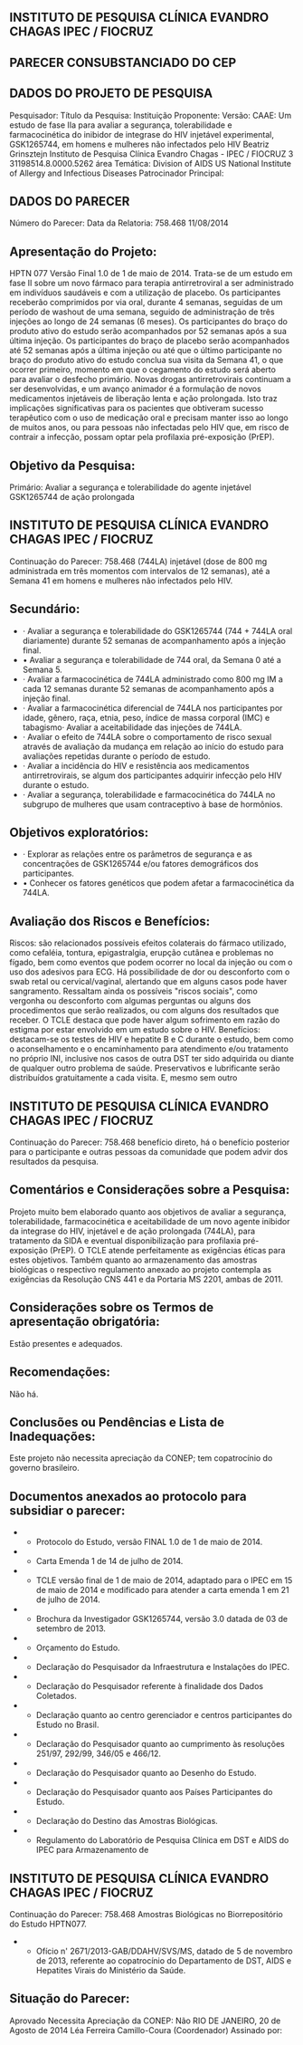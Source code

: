
## INSTITUTO DE PESQUISA CLÍNICA EVANDRO CHAGAS IPEC / FIOCRUZ

## PARECER CONSUBSTANCIADO DO CEP

## DADOS DO PROJETO DE PESQUISA
Pesquisador:
Título da Pesquisa:
Instituição Proponente:
Versão:
CAAE:
Um estudo de fase IIa para avaliar a segurança, tolerabilidade e farmacocinética do inibidor de integrase do HIV injetável experimental, GSK1265744, em homens e mulheres não infectados pelo HIV
Beatriz Grinsztejn
Instituto de Pesquisa Clínica Evandro Chagas - IPEC / FIOCRUZ
3
31198514.8.0000.5262
área Temática:
Division of AIDS US National Institute of Allergy and Infectious Diseases Patrocinador Principal:

## DADOS DO PARECER
Número do Parecer:
Data da Relatoria:
758.468
11/08/2014

## Apresentação do Projeto:
HPTN 077 Versão Final 1.0 de 1 de maio de 2014. Trata-se de um estudo em fase II sobre um novo fármaco para terapia antirretroviral a ser administrado em indivíduos saudáveis e com a utilização de placebo. Os participantes receberão comprimidos por via oral, durante 4 semanas, seguidas de um período de washout de uma semana, seguido de administração de três injeções ao longo de 24 semanas (6 meses). Os participantes do braço do produto ativo do estudo serão acompanhados por 52 semanas após a sua última injeção. Os participantes do braço de placebo serão acompanhados até 52 semanas após a última injeção ou até que o último participante no braço do produto ativo do estudo conclua sua visita da Semana 41, o que ocorrer primeiro, momento em que o cegamento do estudo será aberto para avaliar o desfecho primário. Novas drogas antirretrovirais continuam a ser desenvolvidas, e um avanço animador é a formulação de novos medicamentos injetáveis de liberação lenta e ação prolongada. Isto traz implicações significativas para os pacientes que obtiveram sucesso terapêutico com o uso de medicação oral e precisam manter isso ao longo de muitos anos, ou para pessoas não infectadas pelo HIV que, em risco de contrair a infecção, possam optar pela profilaxia pré-exposição (PrEP).

## Objetivo da Pesquisa:
Primário: Avaliar a segurança e tolerabilidade do agente injetável GSK1265744 de ação prolongada

## INSTITUTO DE PESQUISA CLÍNICA EVANDRO CHAGAS IPEC / FIOCRUZ

Continuação do Parecer: 758.468
(744LA) injetável (dose de 800 mg administrada em três momentos com intervalos de 12 semanas), até a Semana 41 em homens e mulheres não infectados pelo HIV.

## Secundário:
- · Avaliar a segurança e tolerabilidade do GSK1265744 (744 + 744LA oral diariamente) durante 52 semanas de acompanhamento após a injeção final.
- • Avaliar a segurança e tolerabilidade de 744 oral, da Semana 0 até a Semana 5.
- ·  Avaliar a farmacocinética de 744LA administrado como 800 mg IM a cada 12 semanas durante 52 semanas de acompanhamento após a injeção final.
- · Avaliar a farmacocinética diferencial de 744LA nos participantes por idade, gênero, raça, etnia, peso, índice de massa corporal (IMC) e tabagismo· Avaliar a aceitabilidade das injeções de 744LA.
- · Avaliar o efeito de 744LA sobre o comportamento de risco sexual através de avaliação da mudança em relação ao início do estudo para avaliações repetidas durante o período de estudo.
- · Avaliar a incidência do HIV e resistência aos medicamentos antirretrovirais, se algum dos participantes adquirir infecção pelo HIV durante o estudo.
- · Avaliar a segurança, tolerabilidade e farmacocinética do 744LA no subgrupo de mulheres que usam contraceptivo à base de hormônios.

## Objetivos exploratórios:
- · Explorar as relações entre os parâmetros de segurança e as concentrações de GSK1265744 e/ou fatores demográficos dos participantes.
- • Conhecer os fatores genéticos que podem afetar a farmacocinética da 744LA.

## Avaliação dos Riscos e Benefícios:
Riscos: são relacionados possíveis efeitos colaterais do fármaco utilizado, como cefaléia, tontura, epigastralgia, erupção cutânea e problemas no fígado, bem como eventos que podem ocorrer no local da injeção ou com o uso dos adesivos para ECG. Há possibilidade de dor ou desconforto com o swab retal ou cervical/vaginal, alertando que em alguns casos pode haver sangramento. Ressaltam ainda os possíveis "riscos sociais", como vergonha ou desconforto com algumas perguntas ou alguns dos procedimentos que serão realizados, ou com alguns dos resultados que receber. O TCLE destaca que pode haver algum sofrimento em razão do estigma por estar envolvido em um estudo sobre o HIV.
Benefícios: destacam-se os testes de HIV e hepatite B e C durante o estudo, bem como o aconselhamento e o encaminhamento para atendimento e/ou tratamento no próprio INI, inclusive nos casos de outra DST ter sido adquirida ou diante de qualquer outro problema de saúde. Preservativos e lubrificante serão distribuídos gratuitamente a cada visita. E, mesmo sem outro

## INSTITUTO DE PESQUISA CLÍNICA EVANDRO CHAGAS IPEC / FIOCRUZ

Continuação do Parecer: 758.468
benefício direto, há o benefício posterior para o participante e outras pessoas da comunidade que podem advir dos resultados da pesquisa.

## Comentários e Considerações sobre a Pesquisa:
Projeto muito bem elaborado quanto aos objetivos de avaliar a segurança, tolerabilidade, farmacocinética e aceitabilidade de um novo agente inibidor da integrase do HIV, injetável e de ação prolongada (744LA), para tratamento da SIDA e eventual disponibilização para profilaxia pré-exposição (PrEP). O TCLE atende perfeitamente as exigências éticas para estes objetivos. Também quanto ao armazenamento das amostras biológicas o respectivo regulamento anexado ao projeto contempla as exigências da Resolução CNS 441 e da Portaria MS 2201, ambas de 2011.

## Considerações sobre os Termos de apresentação obrigatória:
Estão presentes e adequados.

## Recomendações:
Não há.

## Conclusões ou Pendências e Lista de Inadequações:
Este projeto não necessita apreciação da CONEP; tem copatrocínio do governo brasileiro.

## Documentos anexados ao protocolo para subsidiar o parecer:
- - Protocolo do Estudo, versão FINAL 1.0 de 1 de maio de 2014.
- - Carta Emenda 1 de 14 de julho de 2014.
- - TCLE versão final de 1 de maio de 2014, adaptado para o IPEC em 15 de maio de 2014 e modificado para atender a carta emenda 1 em 21 de julho de 2014.
- - Brochura da Investigador GSK1265744, versão 3.0 datada de 03 de setembro de 2013.
- - Orçamento do Estudo.
- - Declaração do Pesquisador da Infraestrutura e Instalações do IPEC.
- - Declaração do Pesquisador referente à finalidade dos Dados Coletados.
- - Declaração quanto ao centro gerenciador e centros participantes do Estudo no Brasil.
- - Declaração do Pesquisador quanto ao cumprimento às resoluções 251/97, 292/99, 346/05 e 466/12.
- - Declaração do Pesquisador quanto ao Desenho do Estudo.
- - Declaração do Pesquisador quanto aos Países Participantes do Estudo.
- - Declaração do Destino das Amostras Biológicas.
- - Regulamento do Laboratório de Pesquisa Clínica em DST e AIDS do IPEC para Armazenamento de

## INSTITUTO DE PESQUISA CLÍNICA EVANDRO CHAGAS IPEC / FIOCRUZ
Continuação do Parecer: 758.468
Amostras Biológicas no Biorrepositório do Estudo HPTN077.
- - Ofício n' 2671/2013-GAB/DDAHV/SVS/MS, datado de 5 de novembro de 2013, referente ao copatrocínio do Departamento de DST, AIDS e Hepatites Virais do Ministério da Saúde.

## Situação do Parecer:
Aprovado
Necessita Apreciação da CONEP:
Não
RIO DE JANEIRO, 20 de Agosto de 2014
Léa Ferreira Camillo-Coura (Coordenador) Assinado por:
